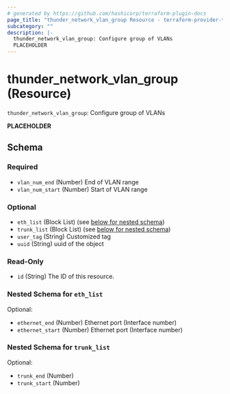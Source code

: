```yaml
---
# generated by https://github.com/hashicorp/terraform-plugin-docs
page_title: "thunder_network_vlan_group Resource - terraform-provider-thunder"
subcategory: ""
description: |-
  thunder_network_vlan_group: Configure group of VLANs
  PLACEHOLDER
---
```


# thunder_network_vlan_group (Resource)

`thunder_network_vlan_group`: Configure group of VLANs

__PLACEHOLDER__



<!-- schema generated by tfplugindocs -->
## Schema

### Required

- `vlan_num_end` (Number) End of VLAN range
- `vlan_num_start` (Number) Start of VLAN range

### Optional

- `eth_list` (Block List) (see [below for nested schema](#nestedblock--eth_list))
- `trunk_list` (Block List) (see [below for nested schema](#nestedblock--trunk_list))
- `user_tag` (String) Customized tag
- `uuid` (String) uuid of the object

### Read-Only

- `id` (String) The ID of this resource.

<a id="nestedblock--eth_list"></a>
### Nested Schema for `eth_list`

Optional:

- `ethernet_end` (Number) Ethernet port (Interface number)
- `ethernet_start` (Number) Ethernet port (Interface number)


<a id="nestedblock--trunk_list"></a>
### Nested Schema for `trunk_list`

Optional:

- `trunk_end` (Number)
- `trunk_start` (Number)


